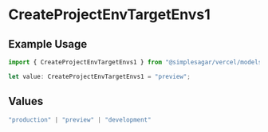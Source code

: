 # CreateProjectEnvTargetEnvs1

## Example Usage

```typescript
import { CreateProjectEnvTargetEnvs1 } from "@simplesagar/vercel/models/createprojectenvop.js";

let value: CreateProjectEnvTargetEnvs1 = "preview";
```

## Values

```typescript
"production" | "preview" | "development"
```